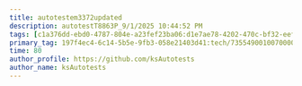 ```yaml
---
title: autotestem3372updated
description: autotestT8863P_9/1/2025 10:44:52 PM
tags: [c1a376dd-ebd0-4787-804e-a23fef23ba06:d1e7ae78-4202-470c-bf32-eef58f395288/9fa7ee94-dd61-4dcb-bd6f-d6fce4c53cf5]
primary_tag: 197f4ec4-6c14-5b5e-9fb3-058e21403d41:tech/73554900100700000996/67838200100800006287
time: 80
author_profile: https://github.com/ksAutotests
author_name: ksAutotests
---
```

